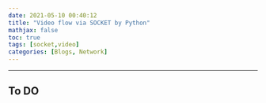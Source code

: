 ```yaml
---
date: 2021-05-10 00:40:12
title: "Video flow via SOCKET by Python"
mathjax: false
toc: true
tags: [socket,video]
categories: [Blogs, Network]
---
```

***

<!-- more -->
## To DO